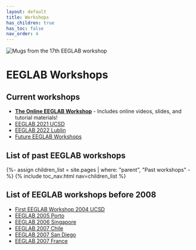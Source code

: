 ```yaml
---
layout: default
title: Workshops
has_children: true
has_toc: false
nav_order: 4
---
```

![Mugs from the 17th EEGLAB workshop](/assets/images/EEGLAB-mug-shot.png)
# EEGLAB Workshops

## Current workshops
- [<b>The Online EEGLAB Workshop</b>](/workshops/Online_EEGLAB_Workshop) - Includes online videos, slides, and tutorial materials!
- [EEGLAB 2021 UCSD](/workshops/EEGLAB_2021_UCSD_asia.html)
- [EEGLAB 2022 Lublin](/workshops/Future_workshops.html)
- [Future EEGLAB Workshops](/workshops/Future_workshops.html)

<h2>List of past EEGLAB workshops</h2>
{%- assign children_list = site.pages | where: "parent", "Past workshops" -%}
{% include toc_nav.html nav=children_list %}

## List of EEGLAB workshops before 2008
- [First EEGLAB Workshop 2004 UCSD](http://sccn.ucsd.edu/eeglab/workshop04/) 
- [EEGLAB 2005 Porto](http://sccn.ucsd.edu/eeglab/workshop05/) 
- [EEGLAB 2006 Singapore](http://sccn.ucsd.edu/eeglab/workshop06/)
- [EEGLAB 2007 Chile](http://sccn.ucsd.edu/eeglab/workshops07/workshop_chile2007)
- [EEGLAB 2007 San Diego](http://sccn.ucsd.edu/eeglab/workshops07/workshop_ucsd07)
- [EEGLAB 2007 France](http://sccn.ucsd.edu/eeglab/workshops07/workshop_france07)  
